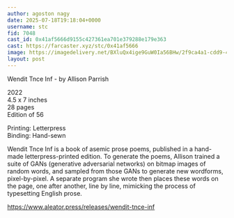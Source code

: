```yaml
---
author: agoston nagy
date: 2025-07-18T19:18:04+0000
username: stc
fid: 7048
cast_id: 0x41af5666d9155c427361ea701e379288e179e363
cast: https://farcaster.xyz/stc/0x41af5666
image: https://imagedelivery.net/BXluQx4ige9GuW0Ia56BHw/2f9ca4a1-cdd9-4d4b-4026-41d3f1318400/original
layout: post
---
```

Wendit Tnce Inf - by Allison Parrish  
  
2022  
4.5 x 7 inches  
28 pages  
Edition of 56  
  
Printing: Letterpress  
Binding: Hand-sewn  
  
Wendit Tnce Inf is a book of asemic prose poems, published in a hand-made letterpress-printed edition. To generate the poems, Allison trained a suite of GANs (generative adversarial networks) on bitmap images of random words, and sampled from those GANs to generate new wordforms, pixel-by-pixel. A separate program she wrote then places these words on the page, one after another, line by line, mimicking the process of typesetting English prose.  
  
https://www.aleator.press/releases/wendit-tnce-inf  

<img src='https://imagedelivery.net/BXluQx4ige9GuW0Ia56BHw/2f9ca4a1-cdd9-4d4b-4026-41d3f1318400/original' alt='' referrerpolicy='no-referrer'/>
<img src='https://imagedelivery.net/BXluQx4ige9GuW0Ia56BHw/e2d6a008-28a0-4825-d397-62e831a80500/original' alt='' referrerpolicy='no-referrer'/>